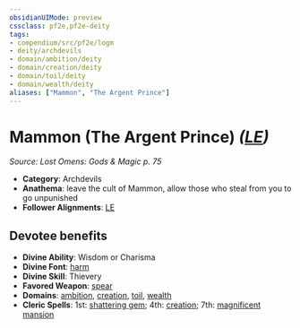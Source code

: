 ```yaml
---
obsidianUIMode: preview
cssclass: pf2e,pf2e-deity
tags:
- compendium/src/pf2e/logm
- deity/archdevils
- domain/ambition/deity
- domain/creation/deity
- domain/toil/deity
- domain/wealth/deity
aliases: ["Mammon", "The Argent Prince"]
---
```

# Mammon (The Argent Prince) *([LE](../../../rules/traits/lawful-evil-b1.md))*  
*Source: Lost Omens: Gods & Magic p. 75*  

- **Category**: Archdevils
- **Anathema**: leave the cult of Mammon, allow those who steal from you to go unpunished
- **Follower Alignments**: [LE](../../../rules/traits/lawful-evil-b1.md)

## Devotee benefits

- **Divine Ability**: Wisdom or Charisma
- **Divine Font**: [harm](../../spells/harm.md)
- **Divine Skill**: Thievery
- **Favored Weapon**: [spear](../../equipment/items/spear.md)
- **Domains**: [ambition](../domains.md#Ambition), [creation](../domains.md#Creation), [toil](../domains.md#Toil), [wealth](../domains.md#Wealth)
- **Cleric Spells**: 1st: [shattering gem](../../spells/shattering-gem-logm.md); 4th: [creation](../../spells/creation.md); 7th: [magnificent mansion](../../spells/magnificent-mansion.md)